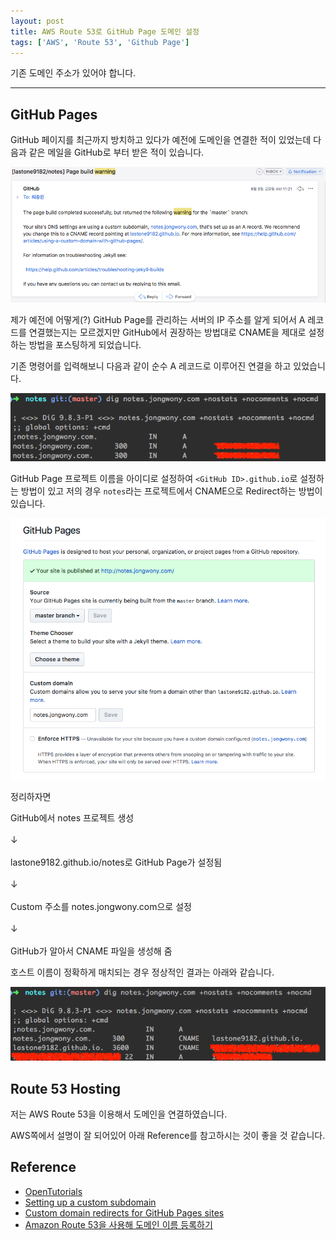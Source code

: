 ```yaml
---
layout: post
title: AWS Route 53로 GitHub Page 도메인 설정
tags: ['AWS', 'Route 53', 'Github Page']
---
```


<div class='warning'>
기존 도메인 주소가 있어야 합니다.
</div>

---

## GitHub Pages

GitHub 페이지를 최근까지 방치하고 있다가 예전에 도메인을 연결한 적이 있었는데 다음과 같은 메일을 GitHub로 부터 받은 적이 있습니다.

![github_warning](/image/aws/github_warning.png)

제가 예전에 어떻게(?) GitHub Page를 관리하는 서버의 IP 주소를 알게 되어서 A 레코드를 연결했는지는 모르겠지만 GitHub에서 권장하는 방법대로 CNAME을 제대로 설정하는 방법을 포스팅하게 되었습니다.

기존 명령어를 입력해보니 다음과 같이 순수 A 레코드로 이루어진 연결을 하고 있었습니다.

![a_record](/image/aws/a_record.png)

GitHub Page 프로젝트 이름을 아이디로 설정하여 `<GitHub ID>.github.io`로 설정하는 방법이 있고 저의 경우 `notes`라는 프로젝트에서 CNAME으로 Redirect하는 방법이 있습니다.

![github_pages](/image/aws/github_pages.png)

정리하자면

<div class='center'>

GitHub에서 notes 프로젝트 생성
<br><br>
↓
<br><br>
lastone9182.github.io/notes로 GitHub Page가 설정됨
<br><br>
↓
<br><br>
Custom 주소를 notes.jongwony.com으로 설정
<br><br>
↓
<br><br>
GitHub가 알아서 CNAME 파일을 생성해 줌

</div>

호스트 이름이 정확하게 매치되는 경우 정상적인 결과는 아래와 같습니다.

![cname](/image/aws/cname.png)


## Route 53 Hosting

저는 AWS Route 53을 이용해서 도메인을 연결하였습니다.

AWS쪽에서 설명이 잘 되어있어 아래 Reference를 참고하시는 것이 좋을 것 같습니다.


## Reference

- [OpenTutorials](//opentutorials.org/course/608/3012)
- [Setting up a custom subdomain](//help.github.com/articles/setting-up-a-custom-subdomain/)
- [Custom domain redirects for GitHub Pages sites](//help.github.com/articles/custom-domain-redirects-for-github-pages-sites/)
- [Amazon Route 53을 사용해 도메인 이름 등록하기](//docs.aws.amazon.com/ko_kr/Route53/latest/DeveloperGuide/registrar.html)